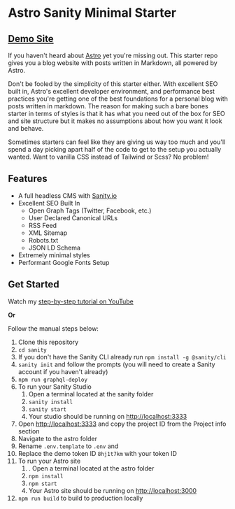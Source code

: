 # Astro Sanity Minimal Starter

## [Demo Site](https://astro-minimal-starter.netlify.app/)

If you haven't heard about [Astro](https://astro.build) yet you're missing out. This starter repo gives you a blog website with posts written in Markdown, all powered by Astro.

Don't be fooled by the simplicity of this starter either. With excellent SEO built in, Astro's excellent developer environment, and performance best practices you're getting one of the best foundations for a personal blog with posts written in markdown. The reason for making such a bare bones starter in terms of styles is that it has what you need out of the box for SEO and site structure but it makes no assumptions about how you want it look and behave. 

Sometimes starters can feel like they are giving us way too much and you'll spend a day picking apart half of the code to get to the setup you actually wanted. Want to vanilla CSS instead of Tailwind or Scss? No problem!

## Features

- A full headless CMS with [Sanity.io](https://sanity.io)
- Excellent SEO Built In
  - Open Graph Tags (Twitter, Facebook, etc.)
  - User Declared Canonical URLs
  - RSS Feed
  - XML Sitemap
  - Robots.txt
  - JSON LD Schema
- Extremely minimal styles
- Performant Google Fonts Setup

## Get Started

Watch my [step-by-step tutorial on YouTube]()

**Or** 

Follow the manual steps below:
1. Clone this repository
2. `cd sanity`
3. If you don't have the Sanity CLI already run `npm install -g @sanity/cli`
4. `sanity init` and follow the prompts (you will need to create a Sanity account if you haven't already)
5. `npm run graphql-deploy`
6. To run your Sanity Studio
   1. Open a terminal located at the sanity folder
   2. `sanity install`
   3. `sanity start`
   4. Your studio should be running on [http://localhost:3333](http://localhost:3333)
7.  Open [http://localhost:3333](http://localhost:3333) and copy the project ID from the Project info section
8.  Navigate to the astro folder
9.  Rename `.env.template` to `.env` and 
10. Replace the demo token ID `8hj1t7km` with your token ID
11. To run your Astro site
    1.  . Open a terminal located at the astro folder
    2.  `npm install`
    3.  `npm start`
    4.  Your Astro site should be running on [http://localhost:3000](http://localhost:3000)
12. `npm run build` to build to production locally

